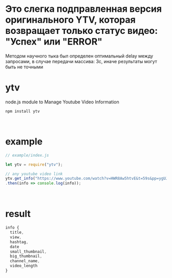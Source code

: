 # Это слегка подправленная версия оригинального YTV, которая возвращает только статус видео: "Успех" или "ERROR"
Методом научного тыка был определен оптимальный delay между запросами, в случае передачи массива: 3с, иначе результаты могут быть не точными
# ytv
node.js module to Manage Youtube Video Information  

    npm install ytv

<br>

# example
```javascript
// example/index.js

let ytv = require("ytv");

// any youtube video link
ytv.get_info("https://www.youtube.com/watch?v=HWR8Aw5htvE&t=59s&pp=ygUJ6rCQ7Iqk7Yq4")
.then(info => console.log(info));
```

<br>

# result
```javascript
info {
  title, 
  view,
  hashtag,
  date
  small_thumbnail,
  big_thumbnail,
  channel_name,
  video_length
}
```

<br>

